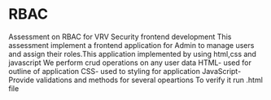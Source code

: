 # RBAC
Assessment on RBAC for VRV Security frontend development
This assessment implement a frontend application for Admin to manage users and assign their roles.This application implemented by using html,css and javascript
We perform crud operations on any user data
HTML- used for  outline of  application
CSS- used to styling for application
JavaScript- Provide validations and methods for several opeartions
To verify it run .html file 
